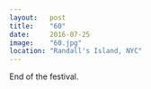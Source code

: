```yaml
---
layout:   post
title:    "60"
date:     2016-07-25
image:    "60.jpg"
location: "Randall's Island, NYC"
---
```


End of the festival.

